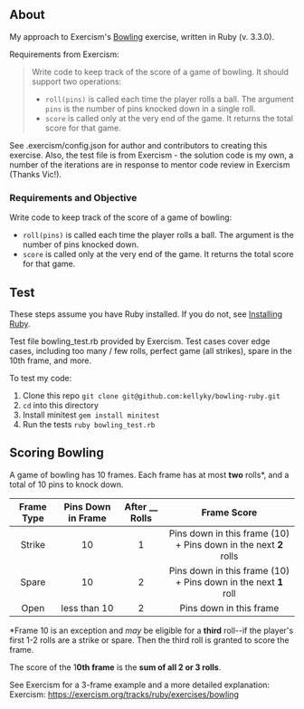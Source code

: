 ## About

My approach to Exercism's [Bowling](https://exercism.org/tracks/ruby/exercises/bowling) exercise, written in Ruby (v. 3.3.0).

Requirements from Exercism:
> Write code to keep track of the score of a game of bowling.
> It should support two operations:
> - `roll(pins)` is called each time the player rolls a ball. The argument `pins` is the number of pins knocked down in a single roll.
> - `score` is called only at the very end of the game. It returns the total score for that game.
  

See .exercism/config.json for author and contributors to creating this exercise. Also, the test file is from Exercism - the solution code is my own, a number of the iterations are in response to mentor code review in Exercism (Thanks Vic!).

### Requirements and Objective

Write code to keep track of the score of a game of bowling:

- `roll(pins)` is called each time the player rolls a ball.
  The argument is the number of pins knocked down.
- `score` is called only at the very end of the game.
  It returns the total score for that game.


## Test
These steps assume you have Ruby installed. If you do not, see [Installing Ruby](https://www.ruby-lang.org/en/documentation/installation/).

Test file bowling_test.rb	provided by Exercism. Test cases cover edge cases, including too many / few rolls, perfect game (all strikes), spare in the 10th frame, and more.

To test my code:
1. Clone this repo `git clone git@github.com:kellyky/bowling-ruby.git`
2. `cd` into this directory
3. Install minitest `gem install minitest`
4. Run the tests `ruby bowling_test.rb`


## Scoring Bowling

A game of bowling has 10 frames. Each frame has at most **two** rolls*, and a total of 10 pins to knock down. 


| Frame Type         | Pins Down in Frame      | After __ Rolls | Frame Score |
| :-------------: |:-------------:| :-------------:| :-------------: |
| Strike     | 10 | 1 | Pins down in this frame (10) + Pins down in the next **2** rolls |
| Spare | 10  | 2 | Pins down in this frame (10) + Pins down in the next **1** roll |
| Open | less than 10 | 2 | Pins down in this frame |

*Frame 10 is an exception and _may_ be eligible for a **third** roll--if the player's first 1-2 rolls are a strike or spare. Then the third roll is granted to score the frame.

The score of the 1**0th frame** is the **sum of all 2 or 3 rolls**.

See Exercism for a 3-frame example and a more detailed explanation: Exercism: https://exercism.org/tracks/ruby/exercises/bowling


